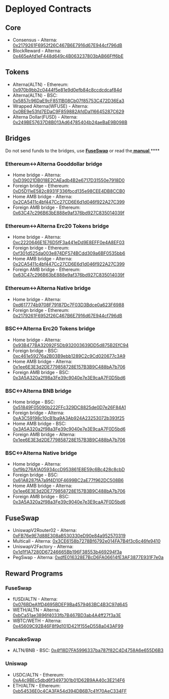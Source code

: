 # Deployed Contracts

## Core

* Consensus - Alterna: [0x2179261F6952f26C467B6E7916d67E944cf796dB](https://scan.alternanetwork.org/address/0x2179261F6952f26C467B6E7916d67E944cf796dB) 
* BlockReward - Alterna: [0x465eAfd1eF448d649c4B063237803bAB66Fff6bE](https://scan.alternanetwork.org/address/0x465eAfd1eF448d649c4B063237803bAB66Fff6bE)

## Tokens

* Alterna\(ALTN\) - Ethereum: [0x970b9bb2c0444f5e81e9d0efb84c8ccdcdcaf84d](https://etherscan.io/token/0x970b9bb2c0444f5e81e9d0efb84c8ccdcdcaf84d)
* Alterna\(ALTN\) - BSC: [0x5857c96DaE9cF8511B08Cb07f85753C472D36Ea3](https://bscscan.com/token/0x5857c96dae9cf8511b08cb07f85753c472d36ea3)
* Wrapped Alterna\(WFUSE\) - Alterna: [0x0BE9e53fd7EDaC9F859882AfdDa116645287C629](https://scan.alternanetwork.org/address/0x0BE9e53fd7EDaC9F859882AfdDa116645287C629)
* Alterna Dollar\(FUSD\) - Alterna: [0x249BE57637D8B013Ad64785404b24aeBaE9B098B](https://scan.alternanetwork.org/address/0x249BE57637D8B013Ad64785404b24aeBaE9B098B)

## Bridges

Do not send funds to the bridges, use [**FuseSwap**](https://fuseswap.com) or read the[ **manual** ](https://app.gitbook.com/@alterna-1/s/alterna-dev-docs/bridges/bridges)\*\*\*\*

### Ethereum&lt;-&gt;Alterna Gooddollar bridge

* Home bridge - Alterna: [0xD39021DB018E2CAEadb4B2e6717D31550e7918D0](https://scan.alternanetwork.org/address/0xD39021DB018E2CAEadb4B2e6717D31550e7918D0/transactions)
* Foreign bridge - Ethereum: [0xD5D11eE582c8931F336fbcd135e98CEE4DB8CCB0](https://etherscan.io/address/0xD5D11eE582c8931F336fbcd135e98CEE4DB8CCB0)
* Home AMB bridge - Alterna: [0x2CA5411c4bf447Cc27CD6E6d1d046f922A27C399](https://scan.alternanetwork.org/address/0x2CA5411c4bf447Cc27CD6E6d1d046f922A27C399/transactions)
* Foreign AMB bridge - Ethereum: [0x63C47c296B63bE888e9af376bd927C835014039f](https://etherscan.io/address/0x63C47c296B63bE888e9af376bd927C835014039f)

### Ethereum&lt;-&gt;Alterna Erc20 Tokens bridge

* Home bridge - Alterna: [0xc2220646E1E76D5fF3a441eDd9E8EFF0e4A8EF03](https://scan.alternanetwork.org/address/0xc2220646E1E76D5fF3a441eDd9E8EFF0e4A8EF03)
* Foreign bridge - Ethereum: [0xf301d525da003e874DF574BCdd309a6BF0535bb6](https://etherscan.io/address/0xf301d525da003e874DF574BCdd309a6BF0535bb6)
* Home AMB bridge - Alterna: [0x2CA5411c4bf447Cc27CD6E6d1d046f922A27C399](https://scan.alternanetwork.org/address/0x2CA5411c4bf447Cc27CD6E6d1d046f922A27C399/transactions)
* Foreign AMB bridge - Ethereum: [0x63C47c296B63bE888e9af376bd927C835014039f](https://etherscan.io/address/0x63C47c296B63bE888e9af376bd927C835014039f)

### Ethereum&lt;-&gt;Alterna Native bridge

* Home bridge - Alterna: [0xd617774b9708F79187Dc7F03D3Bdce0a623F6988](https://scan.alternanetwork.org/address/0xd617774b9708F79187Dc7F03D3Bdce0a623F6988/transactions)
* Foreign bridge - Ethereum: [0x2179261F6952f26C467B6E7916d67E944cf796dB](https://etherscan.io/address/0x2179261F6952f26C467B6E7916d67E944cf796dB)

### BSC&lt;-&gt;Alterna Erc20 Tokens bridge

* Home bridge - Alterna: [0x93B477BA32092F5Db932003639DD5d875B2EfC94](https://scan.alternanetwork.org/address/0x93B477BA32092F5Db932003639DD5d875B2EfC94/transactions)
* Foreign bridge - BSC: [0xc461e59276a2B03B9ebb1289C2c9Cd020677c3A9](https://bscscan.com/address/0xc461e59276a2B03B9ebb1289C2c9Cd020677c3A9)
* Home AMB bridge - Alterna: [0x1ee6E3E3d2DE779858728E157B3B9C488bA7b706](https://scan.alternanetwork.org/address/0x1ee6E3E3d2DE779858728E157B3B9C488bA7b706/transactions)
* Foreign AMB bridge - BSC: [0x3A5A320a2f98a3Fe39c9040e7e3E9caA7F0D5bd6](https://bscscan.com/address/0x3A5A320a2f98a3Fe39c9040e7e3E9caA7F0D5bd6)

### BSC&lt;-&gt;Alterna BNB bridge

* Home bridge - BSC: [0x51849F05090b222FFc329DC8825de0D7e26F84A1](https://bscscan.com/address/0x51849F05090b222FFc329DC8825de0D7e26F84A1)
* Foreign bridge - Alterna: [0xA3C59198c10cB1ba9A3Ab924A23253072b393f25](https://scan.alternanetwork.org/address/0xA3C59198c10cB1ba9A3Ab924A23253072b393f25)
* Home AMB bridge - BSC: [0x3A5A320a2f98a3Fe39c9040e7e3E9caA7F0D5bd6](https://bscscan.com/address/0x3A5A320a2f98a3Fe39c9040e7e3E9caA7F0D5bd6)
* Foreign AMB bridge - Alterna: [0x1ee6E3E3d2DE779858728E157B3B9C488bA7b706](https://scan.alternanetwork.org/address/0x1ee6E3E3d2DE779858728E157B3B9C488bA7b706)

### BSC&lt;-&gt;Alterna Native bridge

* Home bridge - Alterna: [0xf9b276A1A05934ccD953861E8E59c6Bc428c8cbD](https://scan.alternanetwork.org/address/0xf9b276A1A05934ccD953861E8E59c6Bc428c8cbD/transactions)
* Foreign bridge - BSC: [0x61A8287fA7a9f4D10F4699BC2aE77f962DC508B6](https://bscscan.com/address/0x61A8287fA7a9f4D10F4699BC2aE77f962DC508B6)
* Home AMB bridge - Alterna: [0x1ee6E3E3d2DE779858728E157B3B9C488bA7b706](https://scan.alternanetwork.org/address/0x1ee6E3E3d2DE779858728E157B3B9C488bA7b706)
* Foreign AMB bridge - BSC: [0x3A5A320a2f98a3Fe39c9040e7e3E9caA7F0D5bd6](https://bscscan.com/address/0x3A5A320a2f98a3Fe39c9040e7e3E9caA7F0D5bd6)

## FuseSwap

* UniswapV2Router02 - Alterna: [0xFB76e9E7d88E308aB530330eD90e84a952570319](https://scan.alternanetwork.org/address/0xFB76e9E7d88E308aB530330eD90e84a952570319)
* Multicall - Alterna: [0x3CE6158b7278Bf6792e014FA7B4f3c6c46fe9410](https://scan.alternanetwork.org/address/0x3CE6158b7278Bf6792e014FA7B4f3c6c46fe9410)
* UniswapV2Factory - Alterna: [0x1d1f1A7280D67246665Bb196F38553b469294f3a](https://scan.alternanetwork.org/address/0x1d1f1A7280D67246665Bb196F38553b469294f3a)
* PegSwap - Alterna: [0xdfE016328E7BcD6FA06614fE3AF3877E931F7e0a](https://scan.alternanetwork.org/address/0xdfE016328E7BcD6FA06614fE3AF3877E931F7e0a)

## Reward Programs

### FuseSwap

* fUSD/ALTN - Alterna: [0x076BDeA1fD4695BDEF9Ba4579463BC4B3C97d645](https://scan.alternanetwork.org/address/0x076BDeA1fD4695BDEF9Ba4579463BC4B3C97d645)
* WETH/ALTN - Alterna: [0xbCa51ae3896f4033fb7B467BD3ab4A4ff27f3a3E](https://scan.alternanetwork.org/address/0xbCa51ae3896f4033fb7B467BD3ab4A4ff27f3a3E)
* WBTC/WETH - Alterna: [0x45609C92B46F8f9d101D421f155eD558a043AF99](https://scan.alternanetwork.org/address/0x45609C92B46F8f9d101D421f155eD558a043AF99)

### PancakeSwap

* ALTN/BNB - BSC: [0x4f18D7FA5996337ba787f82C4D4758A6e655D6B3](https://bscscan.com/address/0x4f18D7FA5996337ba787f82C4D4758A6e655D6B3)

### Uniswap

* USDC/ALTN - Ethereum: [0xA4c9BEc5dbd6f3497301b01D62B9AA40c3E214F6](https://etherscan.io/address/0xA4c9BEc5dbd6f3497301b01D62B9AA40c3E214F6)
* ETH/ALTN - Ethereum: [0xb54536E0c4CA3FA54d394DB6B7c41f70AeC334FF](https://etherscan.io/address/0xb54536E0c4CA3FA54d394DB6B7c41f70AeC334FF)





